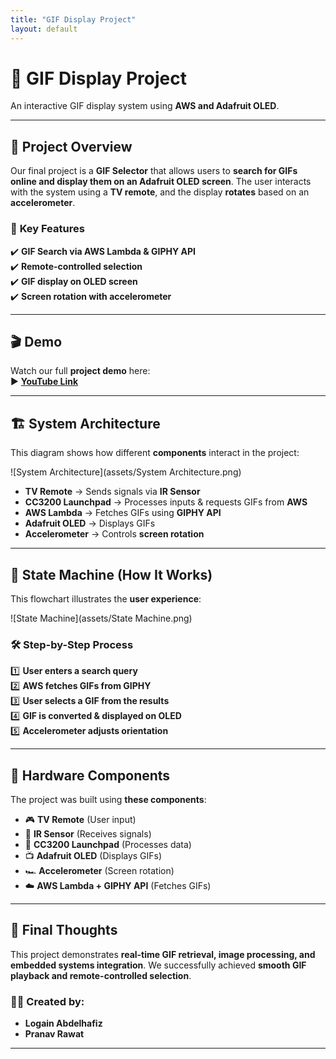 ```yaml
---
title: "GIF Display Project"
layout: default
---
```


# 🎥 GIF Display Project 
An interactive GIF display system using **AWS and Adafruit OLED**.

---

## 📌 Project Overview
Our final project is a **GIF Selector** that allows users to **search for GIFs online and display them on an Adafruit OLED screen**. 
The user interacts with the system using a **TV remote**, and the display **rotates** based on an **accelerometer**.

### 🌟 **Key Features**
✔️ **GIF Search via AWS Lambda & GIPHY API**  
✔️ **Remote-controlled selection**  
✔️ **GIF display on OLED screen**  
✔️ **Screen rotation with accelerometer**  

---

## 🎬 **Demo**
Watch our full **project demo** here:  
▶️ **[YouTube Link](https://youtu.be/G5EnyKVmVwM)**  

---

## 🏗 **System Architecture**
This diagram shows how different **components** interact in the project:

![System Architecture](assets/System Architecture.png)

- **TV Remote** → Sends signals via **IR Sensor**
- **CC3200 Launchpad** → Processes inputs & requests GIFs from **AWS**
- **AWS Lambda** → Fetches GIFs using **GIPHY API**
- **Adafruit OLED** → Displays GIFs
- **Accelerometer** → Controls **screen rotation**

---

## 🔄 **State Machine (How It Works)**
This flowchart illustrates the **user experience**:

![State Machine](assets/State Machine.png)

### **🛠 Step-by-Step Process**
1️⃣ **User enters a search query**  
2️⃣ **AWS fetches GIFs from GIPHY**  
3️⃣ **User selects a GIF from the results**  
4️⃣ **GIF is converted & displayed on OLED**  
5️⃣ **Accelerometer adjusts orientation**  

---

## 🔧 **Hardware Components**
The project was built using **these components**:
- 🎮 **TV Remote** (User input)
- 📡 **IR Sensor** (Receives signals)
- 🔢 **CC3200 Launchpad** (Processes data)
- 📺 **Adafruit OLED** (Displays GIFs)
- 🏎 **Accelerometer** (Screen rotation)
- ☁️ **AWS Lambda + GIPHY API** (Fetches GIFs)

---

## 📝 **Final Thoughts**
This project demonstrates **real-time GIF retrieval, image processing, and embedded systems integration**. 
We successfully achieved **smooth GIF playback and remote-controlled selection**.

### **👨‍💻 Created by:**
- **Logain Abdelhafiz**
- **Pranav Rawat**

---
